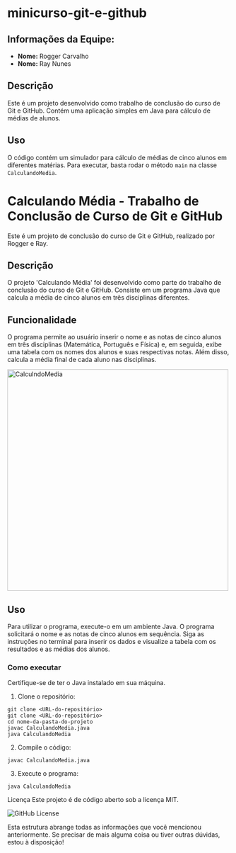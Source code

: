 # minicurso-git-e-github
## Informações da Equipe:

- **Nome:** Rogger Carvalho
- **Nome:** Ray Nunes
  
## Descrição
Este é um projeto desenvolvido como trabalho de conclusão do curso de Git e GitHub. 
Contém uma aplicação simples em Java para cálculo de médias de alunos.

## Uso
O código contém um simulador para cálculo de médias de cinco alunos em diferentes matérias. 
Para executar, basta rodar o método `main` na classe `CalculandoMedia`.


# Calculando Média - Trabalho de Conclusão de Curso de Git e GitHub

Este é um projeto de conclusão do curso de Git e GitHub, realizado por Rogger e Ray.

## Descrição

O projeto 'Calculando Média' foi desenvolvido como parte do trabalho de conclusão do curso de Git e GitHub. 
Consiste em um programa Java que calcula a média de cinco alunos em três disciplinas diferentes.

## Funcionalidade

O programa permite ao usuário inserir o nome e as notas de cinco alunos em três disciplinas (Matemática, Português e Física) e, em seguida, exibe uma tabela com os nomes dos alunos e suas respectivas notas. Além disso, calcula a média final de cada aluno nas disciplinas.

<img width="500" alt="CalculndoMedia" src="https://github.com/roggercarvalho/minicurso-git-e-github/assets/143903196/e4b0e343-c541-40fc-a5c7-cddd21af09af">

## Uso

Para utilizar o programa, execute-o em um ambiente Java. O programa solicitará o nome e as notas de cinco alunos em sequência. Siga as instruções no terminal para inserir os dados e visualize a tabela com os resultados e as médias dos alunos.

### Como executar

Certifique-se de ter o Java instalado em sua máquina.

1. Clone o repositório:

```
git clone <URL-do-repositório>
git clone <URL-do-repositório>
cd nome-da-pasta-do-projeto
javac CalculandoMedia.java
java CalculandoMedia
```

2. Compile o código:
   
```
javac CalculandoMedia.java
```

3. Execute o programa:
```
java CalculandoMedia
```

Licença
Este projeto é de código aberto sob a licença MIT.

![GitHub License](https://img.shields.io/github/license/roggercarvalho/minicurso-git-e-github?link=https%3A%2F%2Fgithub.com%2Froggercarvalho%2Fminicurso-git-e-github%2Fblob%2Fmain%2FLICENSE)


Esta estrutura abrange todas as informações que você mencionou anteriormente. 
Se precisar de mais alguma coisa ou tiver outras dúvidas, estou à disposição!






